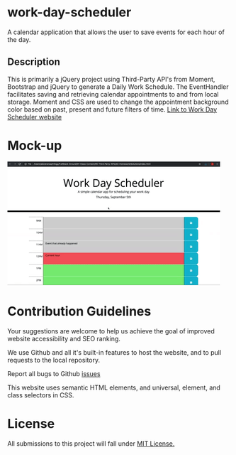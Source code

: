 # work-day-scheduler
A calendar application that allows the user to save events for each hour of the day.

## Description
This is primarily a jQuery project using Third-Party API's from Moment, Bootstrap and jQuery to generate a Daily Work Schedule. 
The EventHandler facilitates saving and retrieving calendar appointments to and from local storage. Moment and CSS are used to change the appointment background color based on 
past, present and future filters of time. <a href="https://jamillerooks.github.io/work-day-scheduler/" target="_blank">Link to Work Day Scheduler website</a>

# Mock-up
<img src="./05-third-party-api-demo.gif" alt="Gif showing 1 page of a calendar appointment schedule">

# Contribution Guidelines
Your suggestions are welcome to help us achieve the goal of improved website accessibility and SEO ranking. 

We use Github and all it's built-in features to host the website, and to pull requests to the local repository.

Report all bugs to Github <a href="https://github.com/issues" target="_blank">issues</a> 

This website uses semantic HTML elements, and universal, element, and class selectors in CSS.

# License
All submissions to this project will fall under <a href="https://choosealicense.com/licenses/mit/" target="_blank">MIT License.</a>
